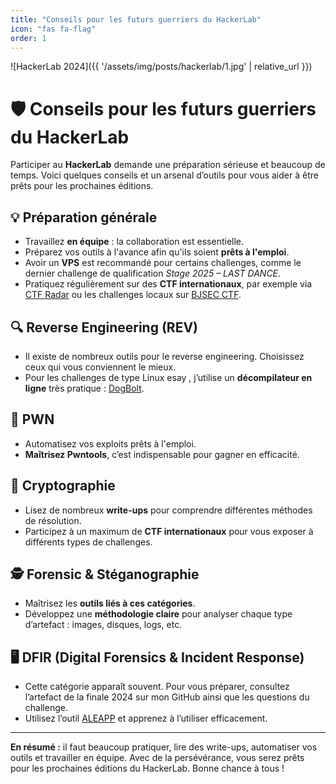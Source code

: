 ```yaml
---
title: "Conseils pour les futurs guerriers du HackerLab"
icon: "fas fa-flag"
order: 1
---
```

![HackerLab 2024]({{ '/assets/img/posts/hackerlab/1.jpg' | relative_url }})
# 🛡️ Conseils pour les futurs guerriers du HackerLab

Participer au **HackerLab** demande une préparation sérieuse et beaucoup de temps. Voici quelques conseils et un arsenal d’outils pour vous aider à être prêts pour les prochaines éditions.

## 💡 Préparation générale
- Travaillez **en équipe** : la collaboration est essentielle.  
- Préparez vos outils à l'avance afin qu'ils soient **prêts à l'emploi**.  
- Avoir un **VPS** est recommandé pour certains challenges, comme le dernier challenge de qualification *Stage 2025 – LAST DANCE*. 
- Pratiquez régulièrement sur des **CTF internationaux**, par exemple via [CTF Radar](https://ctf-radar.cybzan.com/) ou les challenges locaux sur [BJSEC CTF](https://ctf.bjsec.xyz/login?next=%2Fchallenges%3F).

## 🔍 Reverse Engineering (REV)
- Il existe de nombreux outils pour le reverse engineering. Choisissez ceux qui vous conviennent le mieux.  
- Pour les challenges de type Linux esay , j’utilise un **décompilateur en ligne** très pratique : [DogBolt](https://dogbolt.org/).  

## 🧩 PWN
- Automatisez vos exploits prêts à l'emploi.  
- **Maîtrisez Pwntools**, c’est indispensable pour gagner en efficacité.

## 🔐 Cryptographie
- Lisez de nombreux **write-ups** pour comprendre différentes méthodes de résolution.  
- Participez à un maximum de **CTF internationaux** pour vous exposer à différents types de challenges.

## 🕵️ Forensic & Stéganographie
- Maîtrisez les **outils liés à ces catégories**.  
- Développez une **méthodologie claire** pour analyser chaque type d’artefact : images, disques, logs, etc.

## 🖥️ DFIR (Digital Forensics & Incident Response)
- Cette catégorie apparaît souvent. Pour vous préparer, consultez l’artefact de la finale 2024 sur mon GitHub ainsi que les questions du challenge.  
- Utilisez l’outil [ALEAPP](https://github.com/abrignoni/ALEAPP) et apprenez à l’utiliser efficacement.  
 

---

**En résumé :** il faut beaucoup pratiquer, lire des write-ups, automatiser vos outils et travailler en équipe. Avec de la persévérance, vous serez prêts pour les prochaines éditions du HackerLab. Bonne chance à tous !

